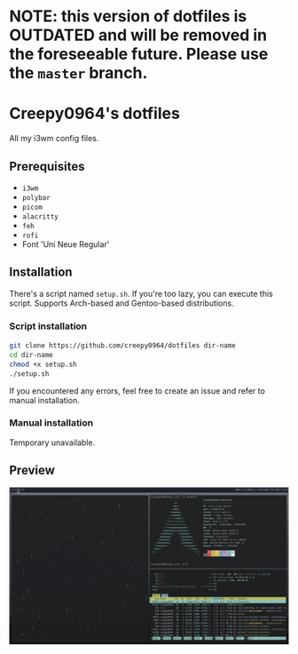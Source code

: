 # NOTE: this version of dotfiles is OUTDATED and will be removed in the foreseeable future. Please use the `master` branch.

# Creepy0964's dotfiles
All my i3wm config files.

## Prerequisites
- `i3wm`
- `polybar`
- `picom`
- `alacritty`
- `feh`
- `rofi`
- Font 'Uni Neue Regular'

## Installation
There's a script named `setup.sh`. If you're too lazy, you can execute this script. Supports Arch-based and Gentoo-based distributions.

### Script installation
```bash
git clone https://github.com/creepy0964/dotfiles dir-name
cd dir-name
chmod +x setup.sh
./setup.sh
```
If you encountered any errors, feel free to create an issue and refer to manual installation.

### Manual installation
Temporary unavailable.

## Preview
![preview](dotfiles_preview.png)
